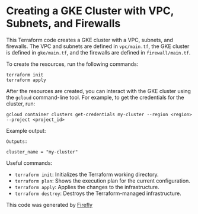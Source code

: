 # Creating a GKE Cluster with VPC, Subnets, and Firewalls

This Terraform code creates a GKE cluster with a VPC, subnets, and firewalls. The VPC and subnets are defined in `vpc/main.tf`, the GKE cluster is defined in `gke/main.tf`, and the firewalls are defined in `firewall/main.tf`.

To create the resources, run the following commands:

```
terraform init
terraform apply
```

After the resources are created, you can interact with the GKE cluster using the `gcloud` command-line tool. For example, to get the credentials for the cluster, run:

```
gcloud container clusters get-credentials my-cluster --region <region> --project <project_id>
```

Example output:

```
Outputs:

cluster_name = "my-cluster"
```

Useful commands:

- `terraform init`: Initializes the Terraform working directory.
- `terraform plan`: Shows the execution plan for the current configuration.
- `terraform apply`: Applies the changes to the infrastructure.
- `terraform destroy`: Destroys the Terraform-managed infrastructure.

This code was generated by [Firefly](https://app.gofirefly.io)